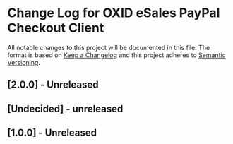 # Change Log for OXID eSales PayPal Checkout Client

All notable changes to this project will be documented in this file.
The format is based on [Keep a Changelog](http://keepachangelog.com/)
and this project adheres to [Semantic Versioning](http://semver.org/).

## [2.0.0] - Unreleased

## [Undecided] - unreleased

## [1.0.0] - Unreleased
